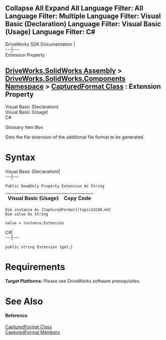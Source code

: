 Collapse All Expand All Language Filter: All  Language Filter: Multiple  Language Filter: Visual Basic (Declaration) Language Filter: Visual Basic (Usage) Language Filter: C#  
---  
DriveWorks SDK Documentation  |   
---|---  
Extension Property   
  
[DriveWorks.SolidWorks Assembly](topic13342.md) > [DriveWorks.SolidWorks.Components Namespace](topic13925.md) > [CapturedFormat Class](topic14240.md) : Extension Property  
---  
  
Visual Basic (Declaration)    
Visual Basic (Usage)    
C# 

Glossary Item Box

Gets the file extension of the additional file format to be generated. 

# Syntax

Visual Basic (Declaration)|   
---|---  
      
    
    Public ReadOnly Property Extension As String  
  
Visual Basic (Usage)| Copy Code  
---|---  
      
    
    Dim instance As [CapturedFormat](topic14240.md)
    Dim value As String
     
    value = instance.Extension  
  
C#|   
---|---  
      
    
    public string Extension {get;}  
  
# Requirements

**Target Platforms:** Please see DriveWorks software prerequisites.

# See Also

#### Reference

[CapturedFormat Class](topic14240.md)   
[CapturedFormat Members](topic14241.md)


